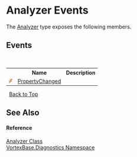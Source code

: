 # Analyzer Events
 

The <a href="T_VortexBase_Diagnostics_Analyzer.md">Analyzer</a> type exposes the following members.


## Events
&nbsp;<table><tr><th></th><th>Name</th><th>Description</th></tr><tr><td>![Public event](media/pubevent.gif "Public event")</td><td><a href="E_VortexBase_Diagnostics_Analyzer_PropertyChanged.md">PropertyChanged</a></td><td /></tr></table>&nbsp;
<a href="#analyzer-events">Back to Top</a>

## See Also


#### Reference
<a href="T_VortexBase_Diagnostics_Analyzer.md">Analyzer Class</a><br /><a href="N_VortexBase_Diagnostics.md">VortexBase.Diagnostics Namespace</a><br />